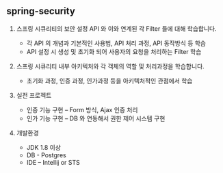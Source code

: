 ## spring-security
1. 스프링 시큐리티의 보안 설정 API 와 이와 연계된 각 Filter 들에 대해 학습합니다.
   * 각 API 의 개념과 기본적인 사용법, API 처리 과정, API 동작방식 등 학습
   * API 설정 시 생성 및 초기화 되어 사용자의 요청을 처리하는 Filter 학습

2. 스프링 시큐리티 내부 아키텍처와 각 객체의 역할 및 처리과정을 학습합니다.
   * 초기화 과정, 인증 과정, 인가과정 등을 아키텍처적인 관점에서 학습

3. 실전 프로젝트
   * 인증 기능 구현 – Form 방식, Ajax 인증 처리 
   * 인가 기능 구현 – DB 와 연동해서 권한 제어 시스템 구현

4. 개발환경
   * JDK 1.8 이상   
   * DB - Postgres
   * IDE – Intellij or STS
